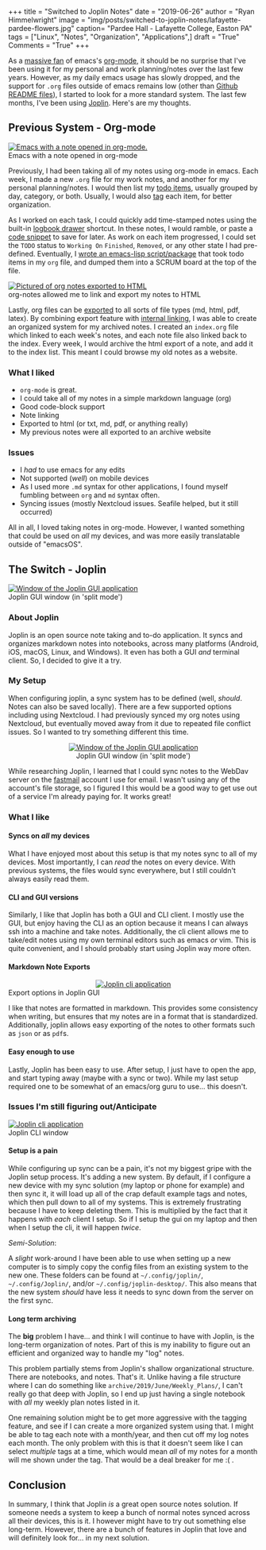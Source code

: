 +++
title  = "Switched to Joplin Notes"
date   = "2019-06-26"
author = "Ryan Himmelwright"
image  = "img/posts/switched-to-joplin-notes/lafayette-pardee-flowers.jpg"
caption= "Pardee Hall - Lafayette College, Easton PA"
tags   = ["Linux", "Notes", "Organization", "Applications",]
draft  = "True"
Comments = "True"
+++

As a [massive fan](/post/org-babel-setup/) of emacs's
[org-mode](https://orgmode.org/), it should be no surprise that I've been using
it for my personal and work planning/notes over the last few years.  However,
as my daily emacs usage has slowly dropped, and the support for `.org` files
outside of emacs remains low (other than [Github README
files](https://github.com/himmAllRight/dotfiles/tree/master/emacs)), I started
to look for a more standard system. The last few months, I've been using
[Joplin](https://joplinapp.org/). Here's are my thoughts.

<!--more-->

## Previous System - Org-mode

<a href="/img/posts/switched-to-joplin-notes/org-mode-notes.png">
<img alt="Emacs with a note opened in org-mode." src="/img/posts/switched-to-joplin-notes/org-mode-notes.png" style="max-width: 100%;"/></a>
<div class="caption">Emacs with a note opened in org-mode</div>

Previously, I had been taking all of my notes using org-mode in emacs. Each
week, I made a new `.org` file for my work notes, and another for my personal
planning/notes. I would then list my [todo
items](https://orgmode.org/manual/TODO-items.html), usually grouped by day,
category, or both. Usually, I would also
[tag](https://orgmode.org/manual/Tags.html) each item, for better organization.

As I worked on each task, I could quickly add time-stamped notes using the
built-in [logbook drawer](https://orgmode.org/manual/Drawers.html) shortcut. In
these notes, I would ramble, or paste a [code
snippet](https://orgmode.org/manual/Working-with-source-code.html) to save for
later. As work on each item progressed, I could set the `TODO` status to
`Working On` `Finished`, `Removed`, or any other state I had pre-defined.
Eventually, I [wrote an emacs-lisp
script/package](https://github.com/himmAllRight/ry-org-scrum) that took  todo
items in my `org` file, and dumped them into a SCRUM board at the top of the
file.


<a href="/img/posts/switched-to-joplin-notes/org-notes-export-pages.png">
<img alt="Pictured of org notes exported to HTML" src="/img/posts/switched-to-joplin-notes/org-notes-export-pages.png" style="max-width: 100%;"/></a>
<div class="caption">org-notes allowed me to link and export my notes to
HTML</div>

Lastly, org files can be [exported](https://orgmode.org/manual/Exporting.html)
to all sorts of file types (md, html, pdf, latex). By combining export feature with
[internal linking](https://orgmode.org/manual/Internal-links.html), I was able
to create an organized system for my archived notes. I created an `index.org` file
which linked to each week's notes, and each note file also linked back to the
index. Every week, I would archive the html export of a note, and add it to the
index list. This meant I could browse my old notes as a website.

### What I liked

- `org-mode` is great.
- I could take all of my notes in a simple markdown language (org)
- Good code-block support
- Note linking
- Exported to html (or txt, md, pdf, or anything really)
- My previous notes were all exported to an archive website

### Issues
- I _had_ to use emacs for any edits
- Not supported (*well*) on mobile devices
- As I used more `.md` syntax for other applications, I found myself fumbling between `org` and `md` syntax often.
- Syncing issues (mostly Nextcloud issues. Seafile helped, but it still occurred)

All in all, I loved taking notes in org-mode. However, I wanted something that
could be used on *all* my devices, and was more easily translatable outside of
"emacsOS".

## The Switch - Joplin

<a href="/img/posts/switched-to-joplin-notes/joplin-window.png">
<img alt="Window of the Joplin GUI application" src="/img/posts/switched-to-joplin-notes/joplin-window.png" style="max-width: 100%;"/></a>
<div class="caption">Joplin GUI window (in 'split mode')</div>

### About Joplin

Joplin is an open source note taking and to-do application. It syncs and
organizes markdown notes into notebooks, across many platforms (Android, iOS,
macOS, Linux, and Windows). It even has both a GUI *and* terminal client.  So,
I decided to give it a try.


### My Setup

When configuring joplin, a sync system has to be defined (well, *should*. Notes
can also be saved locally). There are a few supported options including using
Nextcloud. I had previously synced my org notes using Nextcloud, but eventually
moved away from it due to repeated file conflict issues. So I wanted to try
something different this time.

<center>
<a href="/img/posts/switched-to-joplin-notes/fastmail_logo.png">
<img alt="Window of the Joplin GUI application" src="/img/posts/switched-to-joplin-notes/fastmail_logo.png" style="max-width: 70%;"/></a>
<div class="caption">Joplin GUI window (in 'split mode')</div>
</center>

While researching Joplin, I learned that I could sync notes to the WebDav
server on the [fastmail](https://www.fastmail.com) account I use for email. I
wasn't using any of the account's file storage, so I figured I this would be a
good way to get use out of a service I'm already paying for. It works great!

### What I like
#### Syncs on *all* my devices
What I have enjoyed most about this setup is that my notes sync to all of my
devices. Most importantly, I can *read* the notes on every device. With
previous systems, the files would sync everywhere, but I still couldn't always
easily read them.

#### CLI and GUI versions
Similarly, I like that Joplin has both a GUI and CLI client. I
mostly use the GUI, but enjoy having the CLI as an option because it means I
can always ssh into a machine and take notes. Additionally, the
cli client allows me to take/edit notes using my own terminal editors such as
emacs *or* vim. This is quite convenient, and I should probably start using
Joplin way more often.

#### Markdown Note Exports

<center>
<a href="/img/posts/switched-to-joplin-notes/export-options.png">
<img alt="Joplin cli application" src="/img/posts/switched-to-joplin-notes/export-options.png" style="max-width: 100%;"/></a>
</center>
<div class="caption">Export options in Joplin GUI</div>

I like that notes are formatted in markdown. This provides some
consistency when writing, but ensures that my notes are in a format that is
standardized. Additionally, joplin allows easy exporting of
the notes to other formats such as `json` or as `pdf`s.

#### Easy enough to use
Lastly, Joplin has been easy to use. After setup, I just have to open the app,
and start typing away (maybe with a sync or two). While my last setup required
one to be somewhat of an emacs/org guru to use... this doesn't.


### Issues I'm still figuring out/Anticipate

<a href="/img/posts/switched-to-joplin-notes/joplin-cli.png">
<img alt="Joplin cli application" src="/img/posts/switched-to-joplin-notes/joplin-cli.png" style="max-width: 100%;"/></a>
<div class="caption">Joplin CLI window </div>

#### Setup is a pain

While configuring up sync can be a pain, it's not my biggest gripe with the Joplin
setup process. It's adding a new system. By default, if I configure a new
device with my sync solution (my laptop or phone for example) and then sync it,
it will load up all of the crap default example tags and notes, which then pull
down to all of my systems. This is extremely frustrating because I have to keep
deleting them.  This is multiplied by the fact that it happens with *each*
client I setup. So if I setup the gui on my laptop and then
when I setup the cli, it will happen *twice*.

*Semi-Solution*:

A *slight* work-around I have been able to use when setting up a new computer
is to simply copy the config files from an existing system to the new one.
These folders can be found at `~/.config/joplin/`, `~/.config/Joplin/`, and/or
`~/.config/joplin-desktop/`. This also means that the new system *should* have less
it needs to sync down from the server on the first sync.

#### Long term archiving

The **big** problem I have... and think I will continue to have with Joplin, is
the long-term organization of notes. Part of this is my inability to figure out an
efficient and organized way to handle my "log" notes.

This problem partially stems from Joplin's shallow organizational
structure. There are notebooks, and notes. That's it. Unlike having
a file structure where I can do something like
`archive/2019/June/Weekly_Plans/`, I can't really go that deep with Joplin, so
I end up just having a single notebook with *all* my weekly plan notes listed
in it.

One remaining solution might be to get more aggressive with the tagging
feature, and see if I can create a more organized system using that. I might be
able to tag each note with a month/year, and then cut off my log notes each
month. The only problem with this is that it doesn't seem like I can select
*multiple* tags at a time, which would mean *all* of my notes for a month
will me shown under the tag. That would be a deal breaker for me :( .

## Conclusion

In summary, I think that Joplin *is* a great open source notes solution.  If
someone needs a system to keep a bunch of normal notes synced across all their
devices, this is it. I however might have to try out something else long-term.
However, there are a bunch of features in Joplin that love and will definitely
look for... in my next solution.


